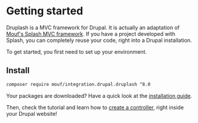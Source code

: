 Getting started
===============

Druplash is a MVC framework for Drupal. It is actually an adaptation of [Mouf's Splash MVC framework](https://github.com/thecodingmachine/mvc.splash).
If you have a project developed with Splash, you can completely reuse your code, right into a Drupal installation.  

To get started, you first need to set up your environment.

Install
-------

```sh
composer require mouf/integration.drupal.druplash ^8.0
 ```

Your packages are downloaded? Have a quick look at the [installation guide](doc/install.md).

Then, check the tutorial and learn how to [create a controller](doc/tutorial.md), right inside your Drupal website!
